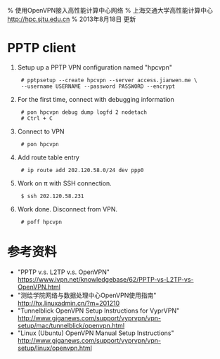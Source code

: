 % 使用OpenVPN接入高性能计算中心网络
% 上海交通大学高性能计算中心\
<http://hpc.sjtu.edu.cn>
% 2013年8月18日 更新

PPTP client
======

1. Setup up a PPTP VPN configuration named "hpcvpn"

		# pptpsetup --create hpcvpn --server access.jianwen.me \
		--username USERNAME --password PASSWORD --encrypt

2. For the first time, connect with debugging information

		# pon hpcvpn debug dump logfd 2 nodetach
		# Ctrl + C

3. Connect to VPN

		# pon hpcvpn

4. Add route table entry
	
		# ip route add 202.120.58.0/24 dev ppp0

5. Work on π with SSH connection.

		$ ssh 202.120.58.231

6. Work done. Disconnect from VPN.

		# poff hpcvpn

参考资料
======
* "PPTP v.s. L2TP v.s. OpenVPN" <https://www.ivpn.net/knowledgebase/62/PPTP-vs-L2TP-vs-OpenVPN.html>
* "测绘学院网络与数据处理中心OpenVPN使用指南" <http://hx.linuxadmin.cn/?m=201210>
* "Tunnelblick OpenVPN Setup Instructions for VyprVPN" <http://www.giganews.com/support/vyprvpn/vpn-setup/mac/tunnelblick/openvpn.html>
* "Linux (Ubuntu) OpenVPN Manual Setup Instructions" <http://www.giganews.com/support/vyprvpn/vpn-setup/linux/openvpn.html>
